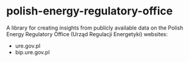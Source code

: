 # polish-energy-regulatory-office
A library for creating insights from publicly available data on the Polish Energy Regulatory Office (Urząd Regulacji Energetyki) websites:
- ure.gov.pl
- bip.ure.gov.pl
